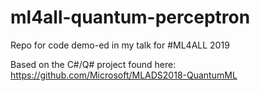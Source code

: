 # ml4all-quantum-perceptron
Repo for code demo-ed in my talk for #ML4ALL 2019

Based on the C#/Q# project found here:  https://github.com/Microsoft/MLADS2018-QuantumML
